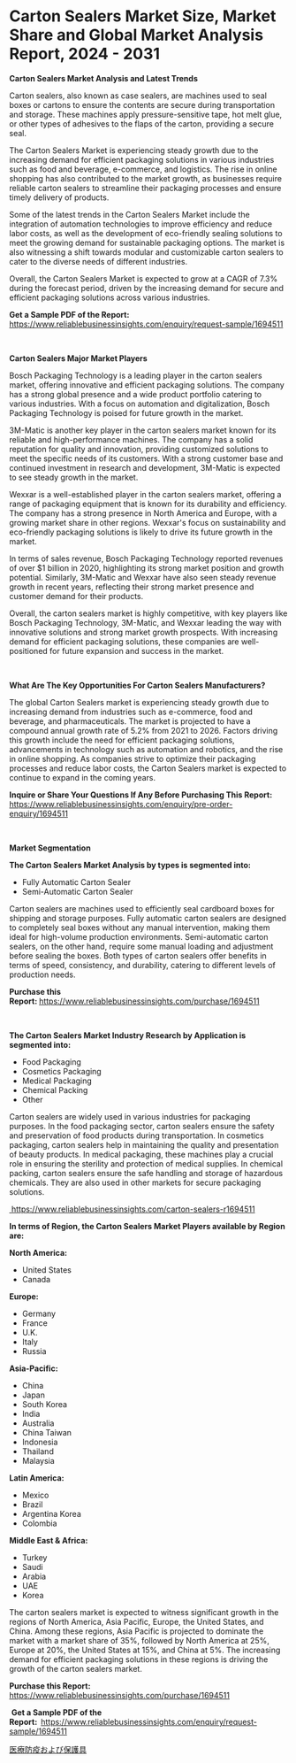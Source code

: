 <p><h1>Carton Sealers Market Size, Market Share and Global Market Analysis Report, 2024 - 2031</h1></p><p><strong>Carton Sealers Market Analysis and Latest Trends</strong></p>
<p><p>Carton sealers, also known as case sealers, are machines used to seal boxes or cartons to ensure the contents are secure during transportation and storage. These machines apply pressure-sensitive tape, hot melt glue, or other types of adhesives to the flaps of the carton, providing a secure seal.</p><p>The Carton Sealers Market is experiencing steady growth due to the increasing demand for efficient packaging solutions in various industries such as food and beverage, e-commerce, and logistics. The rise in online shopping has also contributed to the market growth, as businesses require reliable carton sealers to streamline their packaging processes and ensure timely delivery of products.</p><p>Some of the latest trends in the Carton Sealers Market include the integration of automation technologies to improve efficiency and reduce labor costs, as well as the development of eco-friendly sealing solutions to meet the growing demand for sustainable packaging options. The market is also witnessing a shift towards modular and customizable carton sealers to cater to the diverse needs of different industries.</p><p>Overall, the Carton Sealers Market is expected to grow at a CAGR of 7.3% during the forecast period, driven by the increasing demand for secure and efficient packaging solutions across various industries.</p></p>
<p><strong>Get a Sample PDF of the Report:&nbsp;</strong> <a href="https://www.reliablebusinessinsights.com/enquiry/request-sample/1694511">https://www.reliablebusinessinsights.com/enquiry/request-sample/1694511</a></p>
<p>&nbsp;</p>
<p><strong>Carton Sealers Major Market Players</strong></p>
<p><p>Bosch Packaging Technology is a leading player in the carton sealers market, offering innovative and efficient packaging solutions. The company has a strong global presence and a wide product portfolio catering to various industries. With a focus on automation and digitalization, Bosch Packaging Technology is poised for future growth in the market.</p><p>3M-Matic is another key player in the carton sealers market known for its reliable and high-performance machines. The company has a solid reputation for quality and innovation, providing customized solutions to meet the specific needs of its customers. With a strong customer base and continued investment in research and development, 3M-Matic is expected to see steady growth in the market.</p><p>Wexxar is a well-established player in the carton sealers market, offering a range of packaging equipment that is known for its durability and efficiency. The company has a strong presence in North America and Europe, with a growing market share in other regions. Wexxar's focus on sustainability and eco-friendly packaging solutions is likely to drive its future growth in the market.</p><p>In terms of sales revenue, Bosch Packaging Technology reported revenues of over $1 billion in 2020, highlighting its strong market position and growth potential. Similarly, 3M-Matic and Wexxar have also seen steady revenue growth in recent years, reflecting their strong market presence and customer demand for their products.</p><p>Overall, the carton sealers market is highly competitive, with key players like Bosch Packaging Technology, 3M-Matic, and Wexxar leading the way with innovative solutions and strong market growth prospects. With increasing demand for efficient packaging solutions, these companies are well-positioned for future expansion and success in the market.</p></p>
<p>&nbsp;</p>
<p><strong>What Are The Key Opportunities For Carton Sealers Manufacturers?</strong></p>
<p><p>The global Carton Sealers market is experiencing steady growth due to increasing demand from industries such as e-commerce, food and beverage, and pharmaceuticals. The market is projected to have a compound annual growth rate of 5.2% from 2021 to 2026. Factors driving this growth include the need for efficient packaging solutions, advancements in technology such as automation and robotics, and the rise in online shopping. As companies strive to optimize their packaging processes and reduce labor costs, the Carton Sealers market is expected to continue to expand in the coming years.</p></p>
<p><strong>Inquire or Share Your Questions If Any Before Purchasing This Report:</strong> <a href="https://www.reliablebusinessinsights.com/enquiry/pre-order-enquiry/1694511">https://www.reliablebusinessinsights.com/enquiry/pre-order-enquiry/1694511</a></p>
<p>&nbsp;</p>
<p><strong>Market Segmentation</strong></p>
<p><strong>The Carton Sealers Market Analysis by types is segmented into:</strong></p>
<p><ul><li>Fully Automatic Carton Sealer</li><li>Semi-Automatic Carton Sealer</li></ul></p>
<p><p>Carton sealers are machines used to efficiently seal cardboard boxes for shipping and storage purposes. Fully automatic carton sealers are designed to completely seal boxes without any manual intervention, making them ideal for high-volume production environments. Semi-automatic carton sealers, on the other hand, require some manual loading and adjustment before sealing the boxes. Both types of carton sealers offer benefits in terms of speed, consistency, and durability, catering to different levels of production needs.</p></p>
<p><strong>Purchase this Report:&nbsp;</strong><a href="https://www.reliablebusinessinsights.com/purchase/1694511">https://www.reliablebusinessinsights.com/purchase/1694511</a></p>
<p>&nbsp;</p>
<p><strong>The Carton Sealers Market Industry Research by Application is segmented into:</strong></p>
<p><ul><li>Food Packaging</li><li>Cosmetics Packaging</li><li>Medical Packaging</li><li>Chemical Packing</li><li>Other</li></ul></p>
<p><p>Carton sealers are widely used in various industries for packaging purposes. In the food packaging sector, carton sealers ensure the safety and preservation of food products during transportation. In cosmetics packaging, carton sealers help in maintaining the quality and presentation of beauty products. In medical packaging, these machines play a crucial role in ensuring the sterility and protection of medical supplies. In chemical packing, carton sealers ensure the safe handling and storage of hazardous chemicals. They are also used in other markets for secure packaging solutions.</p></p>
<p><a href="https://www.reliablebusinessinsights.com/carton-sealers-r1694511">&nbsp;https://www.reliablebusinessinsights.com/carton-sealers-r1694511</a></p>
<p><strong>In terms of Region, the Carton Sealers Market Players available by Region are:</strong></p>
<p>
    <p> <strong> North America: </strong>
        <ul>
            <li>United States</li>
            <li>Canada</li>
        </ul>
        </p> 
    <p> <strong> Europe: </strong>
        <ul>
            <li>Germany</li>
            <li>France</li>
            <li>U.K.</li>
            <li>Italy</li>
            <li>Russia</li>
        </ul>
        </p> 
    <p> <strong> Asia-Pacific: </strong>
        <ul>
            <li>China</li>
            <li>Japan</li>
            <li>South Korea</li>
            <li>India</li>
            <li>Australia</li>
            <li>China Taiwan</li>
            <li>Indonesia</li>
            <li>Thailand</li>
            <li>Malaysia</li>
        </ul>
        </p> 
    <p> <strong> Latin America: </strong>
        <ul>
            <li>Mexico</li>
            <li>Brazil</li>
            <li>Argentina Korea</li>
            <li>Colombia</li>
        </ul>
        </p> 
    <p> <strong> Middle East & Africa: </strong>
        <ul>
            <li>Turkey</li>
            <li>Saudi</li>
            <li>Arabia</li>
            <li>UAE</li>
            <li>Korea</li>
        </ul>
    </p>
    </p>
<p><p>The carton sealers market is expected to witness significant growth in the regions of North America, Asia Pacific, Europe, the United States, and China. Among these regions, Asia Pacific is projected to dominate the market with a market share of 35%, followed by North America at 25%, Europe at 20%, the United States at 15%, and China at 5%. The increasing demand for efficient packaging solutions in these regions is driving the growth of the carton sealers market.</p></p>
<p><strong>Purchase this Report: </strong><a href="https://www.reliablebusinessinsights.com/purchase/1694511">https://www.reliablebusinessinsights.com/purchase/1694511</a></p>
<p>&nbsp;<strong>Get a Sample PDF of the Report:&nbsp;&nbsp;</strong><a href="https://www.reliablebusinessinsights.com/enquiry/request-sample/1694511">https://www.reliablebusinessinsights.com/enquiry/request-sample/1694511</a></p>
<p><strong></strong></p>
<p><p><a href="https://github.com/tanyaali3/Market-Research-Report-List-2/blob/main/2914646126576.md">医療防疫および保護具</a></p></p>